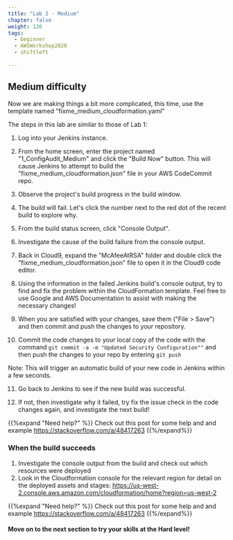 ```yaml
---
title: "Lab 2 - Medium"
chapter: false
weight: 120
tags:
  - beginner
  - AWSWorkshop2020
  - shiftleft
  
---
```



## Medium difficulty
Now we are making things a bit more complicated, this time, use the template named "fixme_medium_cloudformation.yaml"

The steps in this lab are similar to those of Lab 1:

1. Log into your Jenkins instance.

2. From the home screen, enter the project named "1_ConfigAudit_Medium" and click the "Build Now" button.  This will cause Jenkins to attempt to build the "fixme_medium_cloudformation.json" file in your AWS CodeCommit repo.

3. Observe the project's build progress in the build window.

4.  The build will fail.  Let's click the number next to the red dot of the recent build to explore why.

5.  From the build status screen, click "Console Output".

6.  Investigate the cause of the build failure from the console output.

7.  Back in Cloud9, expand the "McAfeeAtRSA" folder and double click the "fixme_medium_cloudformation.json" file to open it in the Cloud9 code editor.

8.  Using the information in the failed Jenkins build's console output, try to find and fix the problem within the CloudFormation template.  Feel free to use Google and AWS Documentation to assist with making the necessary changes! 

9.  When you are satisfied with your changes, save them ("File > Save") and then commit and push the changes to your repository.

10. Commit the code changes to your local copy of the code with the command ``git commit -a -m "Updated Security Configuration""`` and then push the changes to your repo by entering ``git push``

Note: This will trigger an automatic build of your new code in Jenkins within a few seconds.

11. Go back to Jenkins to see if the new build was successful.

12. If not, then investigate why it failed, try fix the issue check in the code changes again, and investigate the next build!

{{%expand "Need help?" %}}
Check out this post for some help and and example
https://stackoverflow.com/a/48417263
{{%/expand%}}

### When the build succeeds

1.  Investigate the console output from the build and check out which resources were deployed
2.  Look in the Cloudformation console for the relevant region for detail on the deployed assets and stages: https://us-west-2.console.aws.amazon.com/cloudformation/home?region=us-west-2

{{%expand "Need help?" %}}
Check out this post for some help and and example
https://stackoverflow.com/a/48417263
{{%/expand%}}

#### Move on to the next section to try your skills at the Hard level!